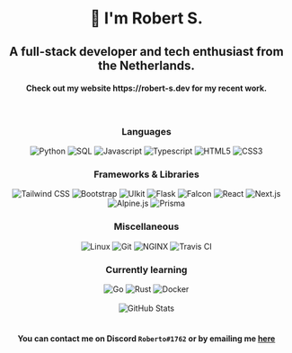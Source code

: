 <div align="center">
  <h1 style="font-weight: bold;">👋 I'm Robert S.</h1>
  <h2>A full-stack developer and tech enthusiast from the Netherlands.</h2>
  <h4>Check out my website https://robert-s.dev for my recent work.</h4>
  <br/>
  <h3>Languages</h3>
  <div>
    <img alt="Python" src="https://img.shields.io/badge/-Python-18181b?style=for-the-badge&logo=python&logoColor=F43F5E">
    <img alt="SQL" src="https://img.shields.io/badge/-SQL-18181b?style=for-the-badge&logo=postgresql&logoColor=F43F5E">
    <img alt="Javascript" src="https://img.shields.io/badge/-Javascript-18181b?style=for-the-badge&logo=javascript&logoColor=F43F5E">
    <img alt="Typescript" src="https://img.shields.io/badge/-Typescript-18181b?style=for-the-badge&logo=typescript&logoColor=F43F5E">
    <img alt="HTML5" src="https://img.shields.io/badge/-HTML5-18181b?style=for-the-badge&logo=html5&logoColor=F43F5E">
    <img alt="CSS3" src="https://img.shields.io/badge/-CSS3-18181b?style=for-the-badge&logo=css3&logoColor=F43F5E">
  </div>

  <h3>Frameworks & Libraries</h3>
  <div>
    <img alt="Tailwind CSS" src="https://img.shields.io/badge/-Tailwind CSS-18181b?style=for-the-badge&logo=tailwindcss&logoColor=F43F5E">
    <img alt="Bootstrap" src="https://img.shields.io/badge/-Bootstrap-18181b?style=for-the-badge&logo=bootstrap&logoColor=F43F5E">
    <img alt="UIkit" src="https://img.shields.io/badge/-UIkit-18181b?style=for-the-badge&logo=uikit&logoColor=F43F5E">
    <img alt="Flask" src="https://img.shields.io/badge/-Flask-18181b?style=for-the-badge&logo=flask&logoColor=F43F5E">
    <img alt="Falcon" src="https://img.shields.io/badge/-Falcon-18181b?style=for-the-badge&logo=falcon&logoColor=F43F5E">
    <img alt="React" src="https://img.shields.io/badge/-React-18181b?style=for-the-badge&logo=react&logoColor=F43F5E">
    <img alt="Next.js" src="https://img.shields.io/badge/-Next.js-18181b?style=for-the-badge&logo=next.js&logoColor=F43F5E">
    <img alt="Alpine.js" src="https://img.shields.io/badge/-Alpine.js-18181b?style=for-the-badge&logo=alpine.js&logoColor=F43F5E">
    <img alt="Prisma" src="https://img.shields.io/badge/-Prisma-18181b?style=for-the-badge&logo=prisma&logoColor=F43F5E">
  </div>
  <h3>Miscellaneous</h3>
  <div>
    <img alt="Linux" src="https://img.shields.io/badge/-Linux-18181b?style=for-the-badge&logo=linux&logoColor=F43F5E">
    <img alt="Git" src="https://img.shields.io/badge/-Git-18181b?style=for-the-badge&logo=git&logoColor=F43F5E">
    <img alt="NGINX" src="https://img.shields.io/badge/-NGINX-18181b?style=for-the-badge&logo=nginx&logoColor=F43F5E">
    <img alt="Travis CI" src="https://img.shields.io/badge/-Travis CI-18181b?style=for-the-badge&logo=travisci&logoColor=F43F5E">
  </div>

  <h3>Currently learning</h3>
  <div>
    <img alt="Go" src="https://img.shields.io/badge/-Go-18181b?style=for-the-badge&logo=go&logoColor=F43F5E">
    <img alt="Rust" src="https://img.shields.io/badge/-Rust-18181b?style=for-the-badge&logo=rust&logoColor=F43F5E">
    <img alt="Docker" src="https://img.shields.io/badge/-Docker-18181b?style=for-the-badge&logo=docker&logoColor=F43F5E">
  </div>
  <br/>
  <div>
    <img alt="GitHub Stats" src="https://github-readme-stats.vercel.app/api?username=wallvon&count_private=true&show_icons=true&title_color=F43F5E&text_color=ffffff&icon_color=F43F5E&bg_color=18181b">
  </div>
  <br/>
  <h4>You can contact me on Discord <code>Roberto#1762</code> or by emailing me <a href="mailto:admin@robert-s.dev">here</a></h4>
</div>
